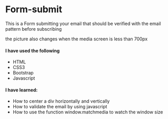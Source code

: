 <h1> Form-submit</h1> 
<p>This is a Form submitting your email that should be verified with the email pattern before subscribing</P>
<p>the picture also changes when the media screen is less than 700px</p>
<h4>I have used the following </h4>
<ul>
  <li>HTML</li>
  <li>CSS3</li>
  <li>Bootstrap</li>
  <li>Javascript</li>
</ul>
<h4>I have learned:</h4>
<ul>
  <li>How to center a div horizontally and vertically</li>
  <li>How to validate the email by using javascript</li>
  <li>How to use the function window.matchmedia to watch the window size</li>
  
</ul>
